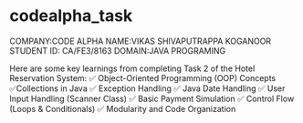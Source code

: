 # codealpha_task
COMPANY:CODE ALPHA
NAME:VIKAS SHIVAPUTRAPPA KOGANOOR
STUDENT ID: CA/FE3/8163 
DOMAIN:JAVA PROGRAMING

Here are some key learnings from completing Task 2 of the Hotel Reservation System:
✅  Object-Oriented Programming (OOP) Concepts
✅Collections in Java
✅ Exception Handling
✅ Java Date Handling
✅ User Input Handling (Scanner Class)
✅ Basic Payment Simulation
✅ Control Flow (Loops & Conditionals)
✅ Modularity and Code Organization
